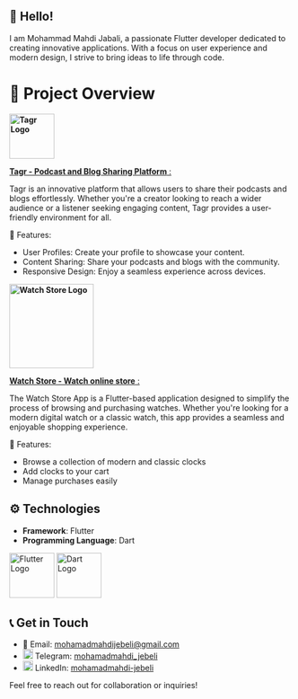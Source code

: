 ## 👋 Hello!
I am Mohammad Mahdi Jabali, a passionate Flutter developer dedicated to creating innovative applications. With a focus on user experience and modern design, I strive to bring ideas to life through code.

# 📜 Project Overview


[**<img src="https://github.com/user-attachments/assets/5ac7952b-c6c2-47b3-ad01-a513b752b07e" alt="Tagr Logo" width="80"/>**](https://github.com/MohamadMahdiJebeli/Tagr)

[**Tagr - Podcast and Blog Sharing Platform** :](https://github.com/MohamadMahdiJebeli/Tagr)

Tagr is an innovative platform that allows users to share their podcasts and blogs effortlessly. Whether you're a creator looking to reach a wider audience or a listener seeking engaging content, Tagr provides a user-friendly environment for all.

 🚀 Features:
- User Profiles: Create your profile to showcase your content.
- Content Sharing: Share your podcasts and blogs with the community.
- Responsive Design: Enjoy a seamless experience across devices.




**<img src="https://github.com/user-attachments/assets/eec9e867-1479-4341-8f8b-b2ef2828565e" alt="Watch Store Logo" width="150"/>**

[**Watch Store - Watch online store** :](https://github.com/MohamadMahdiJebeli/WatchStore)

The Watch Store App is a Flutter-based application designed to simplify the process of browsing and purchasing watches. Whether you're looking for a modern digital watch or a classic watch, this app provides a seamless and enjoyable shopping experience.

 🚀 Features:
- Browse a collection of modern and classic clocks
- Add clocks to your cart
- Manage purchases easily

## ⚙️ Technologies
- **Framework**: Flutter
- **Programming Language**: Dart

<img src="https://cdn-images-1.medium.com/v2/resize:fit:1200/1*5-aoK8IBmXve5whBQM90GA.png" alt="Flutter Logo" width="80" />  <img src="https://www.cnet.com/a/img/resize/b40e196dcdfe40b6167bf4619f5c3d2db2cc02da/hub/2011/11/23/9edaf184-f0f0-11e2-8c7c-d4ae52e62bcc/Dart_logo.png?auto=webp&fit=crop&height=1200&width=1200" alt="Dart Logo" width="80" />


## 📞 Get in Touch
- 📧 Email: [mohamadmahdijebeli@gmail.com](mailto:mohamadmahdijebeli@gmail.com)
- <img src="https://upload.wikimedia.org/wikipedia/commons/thumb/8/82/Telegram_logo.svg/1200px-Telegram_logo.svg.png" alt="Telegram Logo" width="18" /> Telegram: [mohamadmahdi_jebeli](https://t.me/mohamadmahdi_jebeli)
- <img src="https://encrypted-tbn0.gstatic.com/images?q=tbn:ANd9GcRokEYt0yyh6uNDKL8uksVLlhZ35laKNQgZ9g&s" alt="Linkedin Logo" width="18" /> LinkedIn: [mohamadmahdi-jebeli](https://www.linkedin.com/in/mohamadmahdi-jebeli)

Feel free to reach out for collaboration or inquiries!
